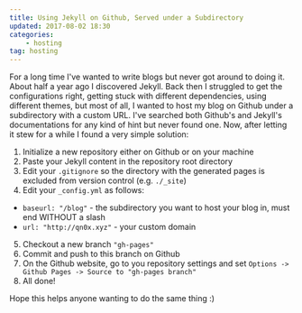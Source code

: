 ```yaml
---
title: Using Jekyll on Github, Served under a Subdirectory
updated: 2017-08-02 18:30
categories:
    - hosting
tag: hosting
---
```


For a long time I've wanted to write blogs but never got around to doing it.
About half a year ago I discovered Jekyll.
Back then I struggled to get the configurations right, getting stuck with different dependencies, using different themes, but most of all, I wanted to host my blog on Github under a subdirectory with a custom URL.
I've searched both Github's and Jekyll's documentations for any kind of hint but never found one.
Now, after letting it stew for a while I found a very simple solution:  

1. Initialize a new repository either on Github or on your machine  
2. Paste your Jekyll content in the repository root directory  
3. Edit your `.gitignore` so the directory with the generated pages is excluded from version control (e.g. `./_site`)  
4. Edit your `_config.yml` as follows:
  * `baseurl: "/blog"` - the subdirectory you want to host your blog in, must end WITHOUT a slash
  * `url: "http://qn0x.xyz"` - your custom domain
5. Checkout a new branch `"gh-pages"`
6. Commit and push to this branch on Github  
7. On the Github website, go to you repository settings and set `Options -> Github Pages -> Source to "gh-pages branch"`
8. All done!  

Hope this helps anyone wanting to do the same thing :)
